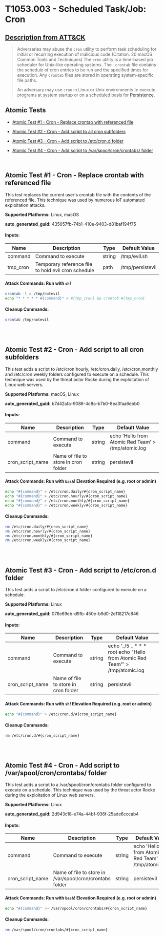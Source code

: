 # T1053.003 - Scheduled Task/Job: Cron

## [Description from ATT&CK](https://attack.mitre.org/techniques/T1053/003)

<blockquote>Adversaries may abuse the <code>cron</code> utility to perform task scheduling for initial or recurring execution of malicious code.(Citation: 20 macOS Common Tools and Techniques) The <code>cron</code> utility is a time-based job scheduler for Unix-like operating systems.  The <code> crontab</code> file contains the schedule of cron entries to be run and the specified times for execution. Any <code>crontab</code> files are stored in operating system-specific file paths.

An adversary may use <code>cron</code> in Linux or Unix environments to execute programs at system startup or on a scheduled basis for [Persistence](https://attack.mitre.org/tactics/TA0003). </blockquote>

## Atomic Tests

- [Atomic Test #1 - Cron - Replace crontab with referenced file](#atomic-test-1---cron---replace-crontab-with-referenced-file)

- [Atomic Test #2 - Cron - Add script to all cron subfolders](#atomic-test-2---cron---add-script-to-all-cron-subfolders)

- [Atomic Test #3 - Cron - Add script to /etc/cron.d folder](#atomic-test-3---cron---add-script-to-etccrond-folder)

- [Atomic Test #4 - Cron - Add script to /var/spool/cron/crontabs/ folder](#atomic-test-4---cron---add-script-to-varspoolcroncrontabs-folder)

<br/>

## Atomic Test #1 - Cron - Replace crontab with referenced file

This test replaces the current user's crontab file with the contents of the referenced file. This technique was used by numerous IoT automated exploitation attacks.

**Supported Platforms:** Linux, macOS

**auto_generated_guid:** 435057fb-74b1-410e-9403-d81baf194f75

#### Inputs:

| Name     | Description                                         | Type   | Default Value    |
| -------- | --------------------------------------------------- | ------ | ---------------- |
| command  | Command to execute                                  | string | /tmp/evil.sh     |
| tmp_cron | Temporary reference file to hold evil cron schedule | path   | /tmp/persistevil |

#### Attack Commands: Run with `sh`!

```sh
crontab -l > /tmp/notevil
echo "* * * * * #{command}" > #{tmp_cron} && crontab #{tmp_cron}
```

#### Cleanup Commands:

```sh
crontab /tmp/notevil
```

<br/>
<br/>

## Atomic Test #2 - Cron - Add script to all cron subfolders

This test adds a script to /etc/cron.hourly, /etc/cron.daily, /etc/cron.monthly and /etc/cron.weekly folders configured to execute on a schedule. This technique was used by the threat actor Rocke during the exploitation of Linux web servers.

**Supported Platforms:** macOS, Linux

**auto_generated_guid:** b7d42afa-9086-4c8a-b7b0-8ea3faa6ebb0

#### Inputs:

| Name             | Description                          | Type   | Default Value                                       |
| ---------------- | ------------------------------------ | ------ | --------------------------------------------------- |
| command          | Command to execute                   | string | echo 'Hello from Atomic Red Team' > /tmp/atomic.log |
| cron_script_name | Name of file to store in cron folder | string | persistevil                                         |

#### Attack Commands: Run with `bash`! Elevation Required (e.g. root or admin)

```bash
echo "#{command}" > /etc/cron.daily/#{cron_script_name}
echo "#{command}" > /etc/cron.hourly/#{cron_script_name}
echo "#{command}" > /etc/cron.monthly/#{cron_script_name}
echo "#{command}" > /etc/cron.weekly/#{cron_script_name}
```

#### Cleanup Commands:

```bash
rm /etc/cron.daily/#{cron_script_name}
rm /etc/cron.hourly/#{cron_script_name}
rm /etc/cron.monthly/#{cron_script_name}
rm /etc/cron.weekly/#{cron_script_name}
```

<br/>
<br/>

## Atomic Test #3 - Cron - Add script to /etc/cron.d folder

This test adds a script to /etc/cron.d folder configured to execute on a schedule.

**Supported Platforms:** Linux

**auto_generated_guid:** 078e69eb-d9fb-450e-b9d0-2e118217c846

#### Inputs:

| Name             | Description                          | Type   | Default Value                                                                  |
| ---------------- | ------------------------------------ | ------ | ------------------------------------------------------------------------------ |
| command          | Command to execute                   | string | echo '_/5 _ \* \* \* root echo "Hello from Atomic Red Team"' > /tmp/atomic.log |
| cron_script_name | Name of file to store in cron folder | string | persistevil                                                                    |

#### Attack Commands: Run with `sh`! Elevation Required (e.g. root or admin)

```sh
echo "#{command}" > /etc/cron.d/#{cron_script_name}
```

#### Cleanup Commands:

```sh
rm /etc/cron.d/#{cron_script_name}
```

<br/>
<br/>

## Atomic Test #4 - Cron - Add script to /var/spool/cron/crontabs/ folder

This test adds a script to a /var/spool/cron/crontabs folder configured to execute on a schedule. This technique was used by the threat actor Rocke during the exploitation of Linux web servers.

**Supported Platforms:** Linux

**auto_generated_guid:** 2d943c18-e74a-44bf-936f-25ade6cccab4

#### Inputs:

| Name             | Description                                              | Type   | Default Value                                       |
| ---------------- | -------------------------------------------------------- | ------ | --------------------------------------------------- |
| command          | Command to execute                                       | string | echo 'Hello from Atomic Red Team' > /tmp/atomic.log |
| cron_script_name | Name of file to store in /var/spool/cron/crontabs folder | string | persistevil                                         |

#### Attack Commands: Run with `bash`! Elevation Required (e.g. root or admin)

```bash
echo "#{command}" >> /var/spool/cron/crontabs/#{cron_script_name}
```

#### Cleanup Commands:

```bash
rm /var/spool/cron/crontabs/#{cron_script_name}
```

<br/>
